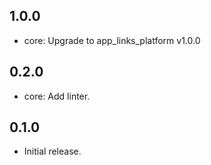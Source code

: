 ## 1.0.0
- core: Upgrade to app_links_platform v1.0.0

## 0.2.0
- core: Add linter.

## 0.1.0
- Initial release.